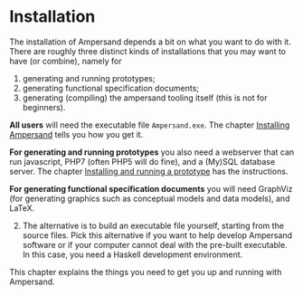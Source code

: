 # Installation

The installation of Ampersand depends a bit on what you want to do with it. There are roughly three distinct kinds of installations that you may want to have (or combine), namely for
1. generating and running prototypes;
2. generating functional specification documents;
3. generating (compiling) the ampersand tooling itself (this is not for beginners).

**All users** will need the executable file `Ampersand.exe`. The chapter [Installing Ampersand](./installation/installing_ampersand.html) tells you how you get it.

**For generating and running prototypes** you also need a webserver that can run javascript, PHP7 (often PHP5 will do fine), and a (My)SQL database server. The chapter [Installing and running a prototype](/installation/installing_and_running_a_prototype_website.html) has the instructions.

**For generating functional specification documents** you will need GraphViz (for generating graphics such as conceptual models and data models), and LaTeX. 

2. The alternative is to build an executable file yourself, starting from the source files. Pick this alternative if you want to help develop Ampersand software or if your computer cannot deal with the pre-built executable. In this case, you need a Haskell development environment.

This chapter explains the things you need to get you up and running with Ampersand.



